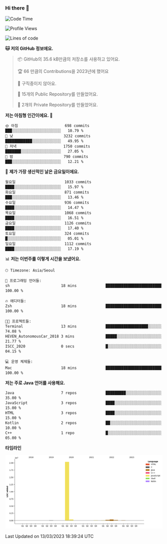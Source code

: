 ### Hi there 👋

<!--
**otm0937/otm0937** is a ✨ _special_ ✨ repository because its `README.md` (this file) appears on your GitHub profile.

Here are some ideas to get you started:

- 🔭 I’m currently working on ...
- 🌱 I’m currently learning ...
- 👯 I’m looking to collaborate on ...
- 🤔 I’m looking for help with ...
- 💬 Ask me about ...
- 📫 How to reach me: ...
- 😄 Pronouns: ...
- ⚡ Fun fact: ...
-->

  <!--START_SECTION:waka-->
![Code Time](http://img.shields.io/badge/Code%20Time-932%20hrs%2027%20mins-blue)

![Profile Views](http://img.shields.io/badge/Profile%20Views-2-blue)

![Lines of code](https://img.shields.io/badge/%EC%A0%80%EB%8A%94%20%EC%97%AC%ED%83%9C%EA%B9%8C%EC%A7%80%20-21.3%20million%20%EC%A4%84%EC%9D%98%20%EC%BD%94%EB%93%9C%EB%A5%BC%20%EC%9E%91%EC%84%B1%ED%96%88%EC%96%B4%EC%9A%94.-blue)

**🐱 저의 GitHub 정보에요.** 

> 📦 GitHub의 35.6 kB만큼의 저장소를 사용하고 있어요. 
 > 
> 🏆 66 만큼의 Contributions을 2023년에 했어요
 > 
> 🚫 구직중이지 않아요.
 > 
> 📜 15개의 Public Repository를 만들었어요. 
 > 
> 🔑 2개의 Private Repository를 만들었어요. 
 > 
**저는 아침형 인간이에요. 🐤** 

```text
🌞 아침                     698 commits         ███░░░░░░░░░░░░░░░░░░░░░░   10.79 % 
🌆 낮　                     3232 commits        ████████████░░░░░░░░░░░░░   49.95 % 
🌃 저녁                     1750 commits        ███████░░░░░░░░░░░░░░░░░░   27.05 % 
🌙 밤　                     790 commits         ███░░░░░░░░░░░░░░░░░░░░░░   12.21 % 
```
📅 **제가 가장 생산적인 날은 금요일이에요.** 

```text
월요일                      1033 commits        ████░░░░░░░░░░░░░░░░░░░░░   15.97 % 
화요일                      871 commits         ███░░░░░░░░░░░░░░░░░░░░░░   13.46 % 
수요일                      936 commits         ████░░░░░░░░░░░░░░░░░░░░░   14.47 % 
목요일                      1068 commits        ████░░░░░░░░░░░░░░░░░░░░░   16.51 % 
금요일                      1126 commits        ████░░░░░░░░░░░░░░░░░░░░░   17.40 % 
토요일                      324 commits         █░░░░░░░░░░░░░░░░░░░░░░░░   05.01 % 
일요일                      1112 commits        ████░░░░░░░░░░░░░░░░░░░░░   17.19 % 
```


📊 **저는 이번주를 이렇게 시간을 보냈어요.** 

```text
🕑︎ Timezone: Asia/Seoul

💬 프로그래밍 언어들: 
sh                       18 mins             █████████████████████████   100.00 % 

🔥 에디터들: 
Zsh                      18 mins             █████████████████████████   100.00 % 

🐱‍💻 프로젝트들: 
Terminal                 13 mins             ███████████████████░░░░░░   74.08 % 
HEVEN_AutonomousCar_2018 3 mins              █████░░░░░░░░░░░░░░░░░░░░   21.77 % 
ISCC_2020                0 secs              █░░░░░░░░░░░░░░░░░░░░░░░░   04.15 % 

💻 운영 체제들: 
Mac                      18 mins             █████████████████████████   100.00 % 
```

**저는 주로 Java 언어를 사용해요.** 

```text
Java                     7 repos             █████████░░░░░░░░░░░░░░░░   35.00 % 
JavaScript               3 repos             ████░░░░░░░░░░░░░░░░░░░░░   15.00 % 
HTML                     3 repos             ████░░░░░░░░░░░░░░░░░░░░░   15.00 % 
Kotlin                   2 repos             ██░░░░░░░░░░░░░░░░░░░░░░░   10.00 % 
C++                      1 repo              █░░░░░░░░░░░░░░░░░░░░░░░░   05.00 % 
```



**타임라인**

![Lines of Code chart](https://raw.githubusercontent.com/otm0937/otm0937/main/assets/bar_graph.png)


 Last Updated on 13/03/2023 18:39:24 UTC
<!--END_SECTION:waka-->
